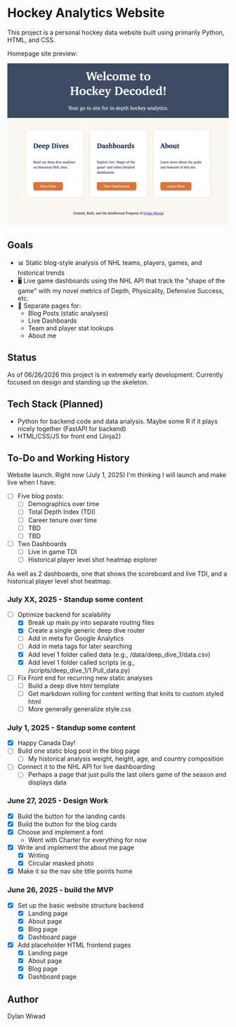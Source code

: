 # Hockey Analytics Website

This project is a personal hockey data website built using primarily Python, HTML, and CSS.

Homepage site preview:

![Site preview](static/images/homepage4.png)

## Goals

- 📊 Static blog-style analysis of NHL teams, players, games, and historical trends
- 🖥  Live game dashboards using the NHL API that track the "shape of the game" with my novel metrics of Depth, Physicality, Defensive Success, etc.
- 📁 Separate pages for:
	- Blog Posts (static analyses)
	- Live Dashboards
	- Team and player stat lookups
	- About me

## Status

As of 06/26/2026 this project is in extremely early development. Currently focused on design and standing up the skeleton.

## Tech Stack (Planned)

- Python for backend code and data analysis. Maybe some R if it plays nicely together  (FastAPI for backend)
- HTML/CSS/JS for front end (Jinja2)

## To-Do and Working History

Website launch. Right now (July 1, 2025) I'm thinking I will launch and make live when I have:
- [ ] Five blog posts:
    - [ ] Demographics over time
    - [ ] Total Depth Index (TDI)
    - [ ] Career tenure over time
    - [ ] TBD
    - [ ] TBD
- [ ] Two Dashboards
    - [ ] Live in game TDI
    - [ ] Historical player level shot heatmap explorer
    
As well as 2 dashboards, one that shows the scoreboard and live TDI, and a historical player level shot heatmap.

### July XX, 2025 - Standup some content
- [ ] Optimize backend for scalability
	- [X] Break up main.py into separate routing files
	- [X] Create a single generic deep dive router
	- [ ] Add in meta for Google Analytics
	- [ ] Add in meta tags for later searching
	- [X] Add level 1 folder called data (e.g., /data/deep_dive_1/data.csv)
	- [X] Add level 1 folder called scripts (e.g., /scripts/deep_dive_1/1.Pull_data.py)
- [ ] Fix Front end for recurring new static analyses
	- [ ] Build a deep dive html template
	- [ ] Get markdown rolling for content writing that knits to custom styled html
	- [ ] More generally generalize style.css
	
### July 1, 2025 - Standup some content
- [X] Happy Canada Day!
- [ ] Build one static blog post in the blog page
	- [ ] My historical analysis weight, height, age, and country composition
- [ ] Connect it to the NHL API for live dashboarding
	- [ ] Perhaps a page that just pulls the last oilers game of the season and displays data

### June 27, 2025 - Design Work

- [X] Build the button for the landing cards
- [X] Build the button for the blog cards
- [X] Choose and implement a font
    - Went with Charter for everything for now
- [X] Write and implement the about me page
    - [X] Writing
    - [X] Circular masked photo
- [X] Make it so the nav site title points home

### June 26, 2025 - build the MVP

- [X] Set up the basic website structure backend
    - [X] Landing page
	- [X] About page
	- [X] Blog page
	- [X] Dashboard page
- [X] Add placeholder HTML frontend pages
    - [X] Landing page
	- [X] About page
	- [X] Blog page
	- [X] Dashboard page

## Author

Dylan Wiwad
